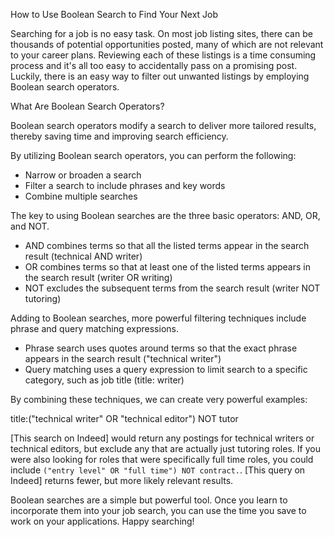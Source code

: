 How to Use Boolean Search to Find Your Next Job

Searching for a job is no easy task. On most job listing sites, there can be thousands of potential opportunities posted, many of which are not relevant to your career plans. Reviewing each of these listings is a time consuming process and it's all too easy to accidentally pass on a promising post. Luckily, there is an easy way to filter out unwanted listings by employing Boolean search operators.

What Are Boolean Search Operators?

Boolean search operators modify a search to deliver more tailored results, thereby saving time and improving search efficiency.

By utilizing Boolean search operators, you can perform the following:
- Narrow or broaden a search
- Filter a search to include phrases and key words
- Combine multiple searches 

The key to using Boolean searches are the three basic operators: AND, OR, and NOT.
- AND combines terms so that all the listed terms appear in the search result (technical AND writer)
- OR combines terms so that at least one of the listed terms appears in the search result (writer OR writing)
- NOT excludes the subsequent terms from the search result (writer NOT tutoring)

Adding to Boolean searches, more powerful filtering techniques include phrase and query matching expressions.
- Phrase search uses quotes around terms so that the exact phrase appears in the search result ("technical writer")
- Query matching uses a query expression to limit search to a specific category, such as job title (title: writer)

By combining these techniques, we can create very powerful examples:

title:("technical writer" OR "technical editor")  NOT tutor

[This search on Indeed] would return any postings for technical writers or technical editors, but exclude any that are actually just tutoring roles. If you were also looking for roles that were specifically full time roles, you could include `("entry level" OR "full time") NOT contract.`. [This query on Indeed] returns fewer, but more likely relevant results.

Boolean searches are a simple but powerful tool. Once you learn to incorporate them into your job search, you can use the time you save to work on your applications. Happy searching!




